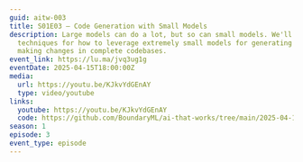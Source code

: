```yaml
---
guid: aitw-003
title: S01E03 – Code Generation with Small Models
description: Large models can do a lot, but so can small models. We'll discuss
  techniques for how to leverage extremely small models for generating diffs and
  making changes in complete codebases.
event_link: https://lu.ma/jvq3ug1g
eventDate: 2025-04-15T18:00:00Z
media:
  url: https://youtu.be/KJkvYdGEnAY
  type: video/youtube
links:
  youtube: https://youtu.be/KJkvYdGEnAY
  code: https://github.com/BoundaryML/ai-that-works/tree/main/2025-04-15-code-generation-small-models
season: 1
episode: 3
event_type: episode
---
```

